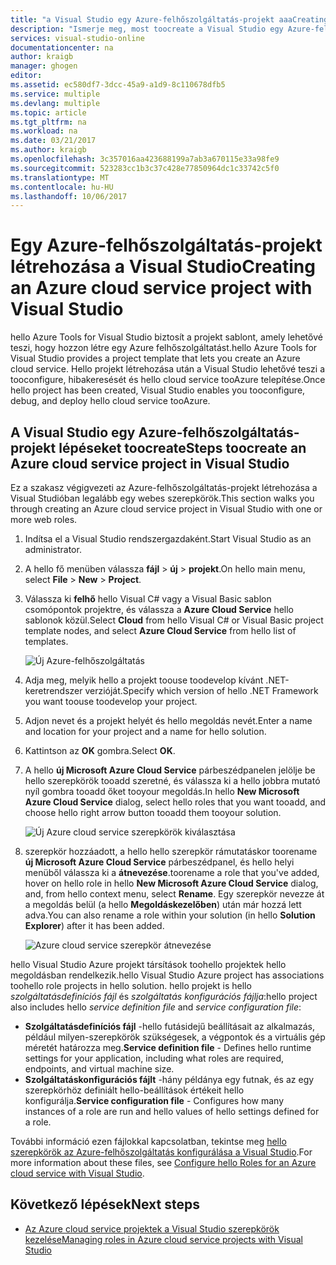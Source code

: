 ```yaml
---
title: "a Visual Studio egy Azure-felhőszolgáltatás-projekt aaaCreating |} Microsoft Docs"
description: "Ismerje meg, most toocreate a Visual Studio egy Azure-felhőszolgáltatás-projekt"
services: visual-studio-online
documentationcenter: na
author: kraigb
manager: ghogen
editor: 
ms.assetid: ec580df7-3dcc-45a9-a1d9-8c110678dfb5
ms.service: multiple
ms.devlang: multiple
ms.topic: article
ms.tgt_pltfrm: na
ms.workload: na
ms.date: 03/21/2017
ms.author: kraigb
ms.openlocfilehash: 3c357016aa423688199a7ab3a670115e33a98fe9
ms.sourcegitcommit: 523283cc1b3c37c428e77850964dc1c33742c5f0
ms.translationtype: MT
ms.contentlocale: hu-HU
ms.lasthandoff: 10/06/2017
---
```

# <a name="creating-an-azure-cloud-service-project-with-visual-studio"></a><span data-ttu-id="6cbdb-103">Egy Azure-felhőszolgáltatás-projekt létrehozása a Visual Studio</span><span class="sxs-lookup"><span data-stu-id="6cbdb-103">Creating an Azure cloud service project with Visual Studio</span></span>
<span data-ttu-id="6cbdb-104">hello Azure Tools for Visual Studio biztosít a projekt sablont, amely lehetővé teszi, hogy hozzon létre egy Azure felhőszolgáltatást.</span><span class="sxs-lookup"><span data-stu-id="6cbdb-104">hello Azure Tools for Visual Studio provides a project template that lets you create an Azure cloud service.</span></span> <span data-ttu-id="6cbdb-105">Hello projekt létrehozása után a Visual Studio lehetővé teszi a tooconfigure, hibakeresését és hello cloud service tooAzure telepítése.</span><span class="sxs-lookup"><span data-stu-id="6cbdb-105">Once hello project has been created, Visual Studio enables you tooconfigure, debug, and deploy hello cloud service tooAzure.</span></span>

## <a name="steps-toocreate-an-azure-cloud-service-project-in-visual-studio"></a><span data-ttu-id="6cbdb-106">A Visual Studio egy Azure-felhőszolgáltatás-projekt lépéseket toocreate</span><span class="sxs-lookup"><span data-stu-id="6cbdb-106">Steps toocreate an Azure cloud service project in Visual Studio</span></span>
<span data-ttu-id="6cbdb-107">Ez a szakasz végigvezeti az Azure-felhőszolgáltatás-projekt létrehozása a Visual Studióban legalább egy webes szerepkörök.</span><span class="sxs-lookup"><span data-stu-id="6cbdb-107">This section walks you through creating an Azure cloud service project in Visual Studio with one or more web roles.</span></span>  

1. <span data-ttu-id="6cbdb-108">Indítsa el a Visual Studio rendszergazdaként.</span><span class="sxs-lookup"><span data-stu-id="6cbdb-108">Start Visual Studio as an administrator.</span></span>

1. <span data-ttu-id="6cbdb-109">A hello fő menüben válassza **fájl** > **új** > **projekt**.</span><span class="sxs-lookup"><span data-stu-id="6cbdb-109">On hello main menu, select **File** > **New** > **Project**.</span></span>

1. <span data-ttu-id="6cbdb-110">Válassza ki **felhő** hello Visual C# vagy a Visual Basic sablon csomópontok projektre, és válassza a **Azure Cloud Service** hello sablonok közül.</span><span class="sxs-lookup"><span data-stu-id="6cbdb-110">Select **Cloud** from hello Visual C# or Visual Basic project template nodes, and select **Azure Cloud Service** from hello list of templates.</span></span>

    ![Új Azure-felhőszolgáltatás](./media/vs-azure-tools-azure-project-create/new-project-wizard-for-cloud-service.png)

1. <span data-ttu-id="6cbdb-112">Adja meg, melyik hello a projekt toouse toodevelop kívánt .NET-keretrendszer verzióját.</span><span class="sxs-lookup"><span data-stu-id="6cbdb-112">Specify which version of hello .NET Framework you want toouse toodevelop your project.</span></span>

1. <span data-ttu-id="6cbdb-113">Adjon nevet és a projekt helyét és hello megoldás nevét.</span><span class="sxs-lookup"><span data-stu-id="6cbdb-113">Enter a name and location for your project and a name for hello solution.</span></span> 

1. <span data-ttu-id="6cbdb-114">Kattintson az **OK** gombra.</span><span class="sxs-lookup"><span data-stu-id="6cbdb-114">Select **OK**.</span></span>

1. <span data-ttu-id="6cbdb-115">A hello **új Microsoft Azure Cloud Service** párbeszédpanelen jelölje be hello szerepkörök tooadd szeretné, és válassza ki a hello jobbra mutató nyíl gombra tooadd őket tooyour megoldás.</span><span class="sxs-lookup"><span data-stu-id="6cbdb-115">In hello **New Microsoft Azure Cloud Service** dialog, select hello roles that you want tooadd, and choose hello right arrow button tooadd them tooyour solution.</span></span>

    ![Új Azure cloud service szerepkörök kiválasztása](./media/vs-azure-tools-azure-project-create/new-cloud-service.png)

1. <span data-ttu-id="6cbdb-117">szerepkör hozzáadott, a hello hello szerepkör rámutatáskor toorename **új Microsoft Azure Cloud Service** párbeszédpanel, és hello helyi menüből válassza ki a **átnevezése**.</span><span class="sxs-lookup"><span data-stu-id="6cbdb-117">toorename a role that you've added, hover on hello role in hello **New Microsoft Azure Cloud Service** dialog, and, from hello context menu, select **Rename**.</span></span> <span data-ttu-id="6cbdb-118">Egy szerepkör nevezze át a megoldás belül (a hello **Megoldáskezelőben**) után már hozzá lett adva.</span><span class="sxs-lookup"><span data-stu-id="6cbdb-118">You can also rename a role within your solution (in hello **Solution Explorer**) after it has been added.</span></span>

    ![Azure cloud service szerepkör átnevezése](./media/vs-azure-tools-azure-project-create/new-cloud-service-rename.png)

<span data-ttu-id="6cbdb-120">hello Visual Studio Azure projekt társítások toohello projektek hello megoldásban rendelkezik.</span><span class="sxs-lookup"><span data-stu-id="6cbdb-120">hello Visual Studio Azure project has associations toohello role projects in hello solution.</span></span> <span data-ttu-id="6cbdb-121">hello projekt is hello *szolgáltatásdefiníciós fájl* és *szolgáltatás konfigurációs fájlja*:</span><span class="sxs-lookup"><span data-stu-id="6cbdb-121">hello project also includes hello *service definition file* and *service configuration file*:</span></span>

- <span data-ttu-id="6cbdb-122">**Szolgáltatásdefiníciós fájl** -hello futásidejű beállításait az alkalmazás, például milyen-szerepkörök szükségesek, a végpontok és a virtuális gép méretét határozza meg.</span><span class="sxs-lookup"><span data-stu-id="6cbdb-122">**Service definition file** - Defines hello runtime settings for your application, including what roles are required, endpoints, and virtual machine size.</span></span> 
- <span data-ttu-id="6cbdb-123">**Szolgáltatáskonfigurációs fájlt** -hány példánya egy futnak, és az egy szerepkörhöz definiált hello-beállítások értékeit hello konfigurálja.</span><span class="sxs-lookup"><span data-stu-id="6cbdb-123">**Service configuration file** - Configures how many instances of a role are run and hello values of hello settings defined for a role.</span></span> 

<span data-ttu-id="6cbdb-124">További információ ezen fájlokkal kapcsolatban, tekintse meg [hello szerepkörök az Azure-felhőszolgáltatás konfigurálása a Visual Studio](vs-azure-tools-configure-roles-for-cloud-service.md).</span><span class="sxs-lookup"><span data-stu-id="6cbdb-124">For more information about these files, see [Configure hello Roles for an Azure cloud service with Visual Studio](vs-azure-tools-configure-roles-for-cloud-service.md).</span></span>

## <a name="next-steps"></a><span data-ttu-id="6cbdb-125">Következő lépések</span><span class="sxs-lookup"><span data-stu-id="6cbdb-125">Next steps</span></span>
- [<span data-ttu-id="6cbdb-126">Az Azure cloud service projektek a Visual Studio szerepkörök kezelése</span><span class="sxs-lookup"><span data-stu-id="6cbdb-126">Managing roles in Azure cloud service projects with Visual Studio</span></span>](./vs-azure-tools-cloud-service-project-managing-roles.md)
